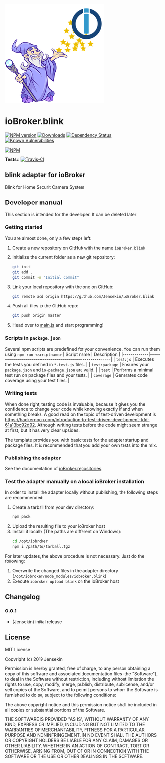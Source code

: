 ![Logo](admin/blink.png)
# ioBroker.blink

[![NPM version](http://img.shields.io/npm/v/iobroker.blink.svg)](https://www.npmjs.com/package/iobroker.blink)
[![Downloads](https://img.shields.io/npm/dm/iobroker.blink.svg)](https://www.npmjs.com/package/iobroker.blink)
[![Dependency Status](https://img.shields.io/david/Jensekin/iobroker.blink.svg)](https://david-dm.org/Jensekin/iobroker.blink)
[![Known Vulnerabilities](https://snyk.io/test/github/Jensekin/ioBroker.blink/badge.svg)](https://snyk.io/test/github/Jensekin/ioBroker.blink)

[![NPM](https://nodei.co/npm/iobroker.blink.png?downloads=true)](https://nodei.co/npm/iobroker.blink/)

**Tests:**: [![Travis-CI](http://img.shields.io/travis/Jensekin/ioBroker.blink/master.svg)](https://travis-ci.org/Jensekin/ioBroker.blink)

## blink adapter for ioBroker

Blink for Home Securit Camera System

## Developer manual
This section is intended for the developer. It can be deleted later

### Getting started

You are almost done, only a few steps left:
1. Create a new repository on GitHub with the name `ioBroker.blink`
1. Initialize the current folder as a new git repository:  
    ```bash
    git init
    git add .
    git commit -m "Initial commit"
    ```
1. Link your local repository with the one on GitHub:  
    ```bash
    git remote add origin https://github.com/Jensekin/ioBroker.blink
    ```

1. Push all files to the GitHub repo:  
    ```bash
    git push origin master
    ```
1. Head over to [main.js](main.js) and start programming!

### Scripts in `package.json`
Several npm scripts are predefined for your convenience. You can run them using `npm run <scriptname>`
| Script name | Description                                              |
|-------------|----------------------------------------------------------|
| `test:js`   | Executes the tests you defined in `*.test.js` files.     |
| `test:package`    | Ensures your `package.json` and `io-package.json` are valid. |
| `test` | Performs a minimal test run on package files and your tests. |
| `coverage` | Generates code coverage using your test files. |

### Writing tests
When done right, testing code is invaluable, because it gives you the 
confidence to change your code while knowing exactly if and when 
something breaks. A good read on the topic of test-driven development 
is https://hackernoon.com/introduction-to-test-driven-development-tdd-61a13bc92d92. 
Although writing tests before the code might seem strange at first, but it has very 
clear upsides.

The template provides you with basic tests for the adapter startup and package files.
It is recommended that you add your own tests into the mix.

### Publishing the adapter
See the documentation of [ioBroker.repositories](https://github.com/ioBroker/ioBroker.repositories#requirements-for-adapter-to-get-added-to-the-latest-repository).

### Test the adapter manually on a local ioBroker installation
In order to install the adapter locally without publishing, the following steps are recommended:
1. Create a tarball from your dev directory:  
    ```bash
    npm pack
    ```
1. Upload the resulting file to your ioBroker host
1. Install it locally (The paths are different on Windows):
    ```bash
    cd /opt/iobroker
    npm i /path/to/tarball.tgz
    ```

For later updates, the above procedure is not necessary. Just do the following:
1. Overwrite the changed files in the adapter directory (`/opt/iobroker/node_modules/iobroker.blink`)
1. Execute `iobroker upload blink` on the ioBroker host

## Changelog

### 0.0.1
* (Jensekin) initial release

## License
MIT License

Copyright (c) 2019 Jensekin

Permission is hereby granted, free of charge, to any person obtaining a copy
of this software and associated documentation files (the "Software"), to deal
in the Software without restriction, including without limitation the rights
to use, copy, modify, merge, publish, distribute, sublicense, and/or sell
copies of the Software, and to permit persons to whom the Software is
furnished to do so, subject to the following conditions:

The above copyright notice and this permission notice shall be included in all
copies or substantial portions of the Software.

THE SOFTWARE IS PROVIDED "AS IS", WITHOUT WARRANTY OF ANY KIND, EXPRESS OR
IMPLIED, INCLUDING BUT NOT LIMITED TO THE WARRANTIES OF MERCHANTABILITY,
FITNESS FOR A PARTICULAR PURPOSE AND NONINFRINGEMENT. IN NO EVENT SHALL THE
AUTHORS OR COPYRIGHT HOLDERS BE LIABLE FOR ANY CLAIM, DAMAGES OR OTHER
LIABILITY, WHETHER IN AN ACTION OF CONTRACT, TORT OR OTHERWISE, ARISING FROM,
OUT OF OR IN CONNECTION WITH THE SOFTWARE OR THE USE OR OTHER DEALINGS IN THE
SOFTWARE.